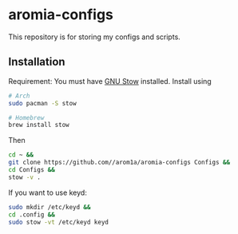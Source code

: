 # aromia-configs

This repository is for storing my configs and scripts.

<!-- ## Features

For zsh:

For alacritty:

For git: -->

## Installation

Requirement:
You must have [GNU Stow](https://www.gnu.org/software/stow/) installed.
Install using

```zsh
# Arch
sudo pacman -S stow

# Homebrew
brew install stow
```

Then

```zsh
cd ~ &&
git clone https://github.com//arom1a/aromia-configs Configs &&
cd Configs &&
stow -v .
```

If you want to use keyd:

```zsh
sudo mkdir /etc/keyd &&
cd .config &&
sudo stow -vt /etc/keyd keyd
```
